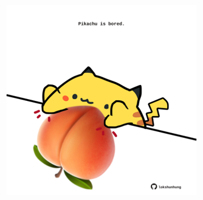 <!-- built at 03/01/2022, 11:00:56 UTC -->
<p align="center">
  <img width="500" height="500" src="./ReadmeImage.svg">
</p>
